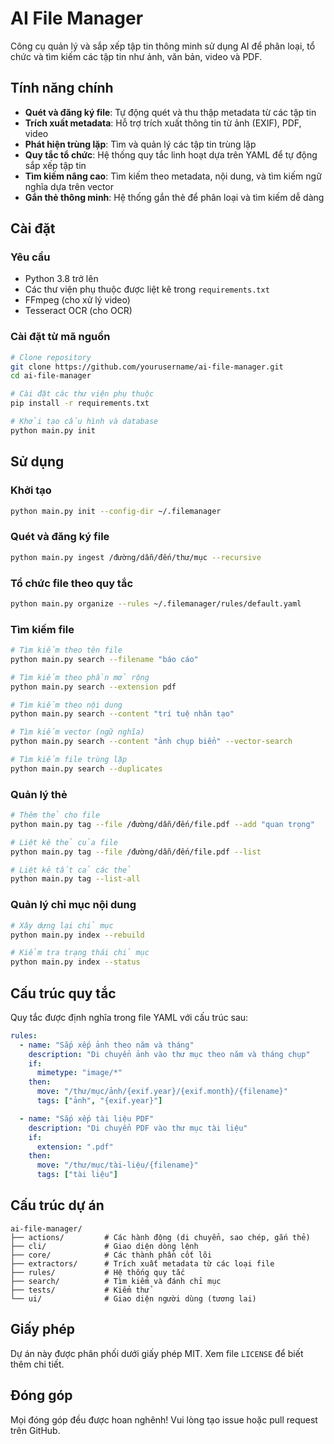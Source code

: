 # AI File Manager

Công cụ quản lý và sắp xếp tập tin thông minh sử dụng AI để phân loại, tổ chức và tìm kiếm các tập tin như ảnh, văn bản, video và PDF.

## Tính năng chính

- **Quét và đăng ký file**: Tự động quét và thu thập metadata từ các tập tin
- **Trích xuất metadata**: Hỗ trợ trích xuất thông tin từ ảnh (EXIF), PDF, video
- **Phát hiện trùng lặp**: Tìm và quản lý các tập tin trùng lặp
- **Quy tắc tổ chức**: Hệ thống quy tắc linh hoạt dựa trên YAML để tự động sắp xếp tập tin
- **Tìm kiếm nâng cao**: Tìm kiếm theo metadata, nội dung, và tìm kiếm ngữ nghĩa dựa trên vector
- **Gắn thẻ thông minh**: Hệ thống gắn thẻ để phân loại và tìm kiếm dễ dàng

## Cài đặt

### Yêu cầu

- Python 3.8 trở lên
- Các thư viện phụ thuộc được liệt kê trong `requirements.txt`
- FFmpeg (cho xử lý video)
- Tesseract OCR (cho OCR)

### Cài đặt từ mã nguồn

```bash
# Clone repository
git clone https://github.com/yourusername/ai-file-manager.git
cd ai-file-manager

# Cài đặt các thư viện phụ thuộc
pip install -r requirements.txt

# Khởi tạo cấu hình và database
python main.py init
```

## Sử dụng

### Khởi tạo

```bash
python main.py init --config-dir ~/.filemanager
```

### Quét và đăng ký file

```bash
python main.py ingest /đường/dẫn/đến/thư/mục --recursive
```

### Tổ chức file theo quy tắc

```bash
python main.py organize --rules ~/.filemanager/rules/default.yaml
```

### Tìm kiếm file

```bash
# Tìm kiếm theo tên file
python main.py search --filename "báo cáo"

# Tìm kiếm theo phần mở rộng
python main.py search --extension pdf

# Tìm kiếm theo nội dung
python main.py search --content "trí tuệ nhân tạo"

# Tìm kiếm vector (ngữ nghĩa)
python main.py search --content "ảnh chụp biển" --vector-search

# Tìm kiếm file trùng lặp
python main.py search --duplicates
```

### Quản lý thẻ

```bash
# Thêm thẻ cho file
python main.py tag --file /đường/dẫn/đến/file.pdf --add "quan trọng"

# Liệt kê thẻ của file
python main.py tag --file /đường/dẫn/đến/file.pdf --list

# Liệt kê tất cả các thẻ
python main.py tag --list-all
```

### Quản lý chỉ mục nội dung

```bash
# Xây dựng lại chỉ mục
python main.py index --rebuild

# Kiểm tra trạng thái chỉ mục
python main.py index --status
```

## Cấu trúc quy tắc

Quy tắc được định nghĩa trong file YAML với cấu trúc sau:

```yaml
rules:
  - name: "Sắp xếp ảnh theo năm và tháng"
    description: "Di chuyển ảnh vào thư mục theo năm và tháng chụp"
    if:
      mimetype: "image/*"
    then:
      move: "/thư/mục/ảnh/{exif.year}/{exif.month}/{filename}"
      tags: ["ảnh", "{exif.year}"]

  - name: "Sắp xếp tài liệu PDF"
    description: "Di chuyển PDF vào thư mục tài liệu"
    if:
      extension: ".pdf"
    then:
      move: "/thư/mục/tài-liệu/{filename}"
      tags: ["tài liệu"]
```

## Cấu trúc dự án

```
ai-file-manager/
├── actions/         # Các hành động (di chuyển, sao chép, gắn thẻ)
├── cli/             # Giao diện dòng lệnh
├── core/            # Các thành phần cốt lõi
├── extractors/      # Trích xuất metadata từ các loại file
├── rules/           # Hệ thống quy tắc
├── search/          # Tìm kiếm và đánh chỉ mục
├── tests/           # Kiểm thử
└── ui/              # Giao diện người dùng (tương lai)
```

## Giấy phép

Dự án này được phân phối dưới giấy phép MIT. Xem file `LICENSE` để biết thêm chi tiết.

## Đóng góp

Mọi đóng góp đều được hoan nghênh! Vui lòng tạo issue hoặc pull request trên GitHub.